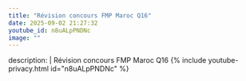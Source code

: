 ```yaml
---
title: "Révision concours FMP Maroc Q16"
date: 2025-09-02 21:27:32 
youtube_id: n8uALpPNDNc
image: ""
---
```

description: |
  Révision concours FMP Maroc Q16
{% include youtube-privacy.html id="n8uALpPNDNc" %}
